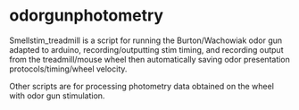 # odorgunphotometry

Smellstim_treadmill is a script for running the Burton/Wachowiak odor gun adapted to arduino, recording/outputting stim timing, and recording output from the treadmill/mouse wheel then automatically saving odor presentation protocols/timing/wheel velocity. 

Other scripts are for processing photometry data obtained on the wheel with odor gun stimulation. 
